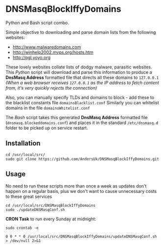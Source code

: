 # DNSMasqBlockIffyDomains #

Python and Bash script combo.

Simple objective to downloading and parse domain lists from the following websites:
* http://www.malwaredomains.com
* http://winhelp2002.mvps.org/hosts.htm
* http://pgl.yoyo.org

These lovely websites collate lists of dodgy malware, parasitic websites. This *Python* script will download and parse this information to produce a **DnsMasq Address** formatted file that directs all these domains to `127.0.0.1` *(When a web browser receives `127.0.0.1` as the IP address to fetch content from, it's very quickly rejects the connection)*

Also, you can manually specify TLDs and domains to block - add these to the blacklist constants file `domainsBlacklist.conf`
Similarly you can whitelist domains in the file `domainsWhitelist.conf`

The *Bash* script takes this generated **DnsMasq Address** formatted file (`dnsmasq.blockeddomains.conf`) and places it in the standard `/etc/dnsmasq.d` folder to be picked up on service restart. 

## Installation ##
    cd /usr/local/src/
    sudo git clone https://github.com/AndersUk/DNSMasqBlockIffyDomains.git 

## Usage ##
No need to run these scripts more than once a week as updates don't happen on a regular basis, plus we don't want to cause unnecessary costs to these great services

    cd /usr/local/src/DNSMasqBlockIffyDomains
    sudo ./updateDNSMasqConf.sh

**CRON Task** to run every Sunday at midnight:
    
    sudo crontab -e
    
    0 0 * * 0 /usr/local/src/DNSMasqBlockIffyDomains/updateDNSMasqConf.sh > /dev/null 2>&1